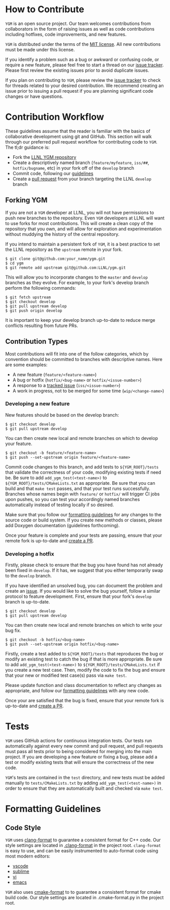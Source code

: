 # How to Contribute

`YGM` is an open source project.
Our team welcomes contributions from collaborators in the form of raising issues
as well as code contributions including hotfixes, code improvements, and new
features.

`YGM` is distributed under the terms of the
[MIT license](https://github.com/LLNL/ygm/blob/master/LICENSE-MIT).
All new contributions must be made under this license.

If you identify a problem such as a bug or awkward or confusing code, or require
a new feature, please feel free to start a thread on our
[issue tracker](https://github.com/LLNL/ygm/issues).
Please first review the existing issues prior to avoid duplicate issues.

If you plan on contributing to `YGM`, please review the
[issue tracker](https://github.com/LLNL/ygm/issues) to check for threads related
to your desired contribution.
We recommend creating an issue prior to issuing a pull request if you are
planning significant code changes or have questions.

# Contribution Workflow

These guidelines assume that the reader is familiar with the basics of
collaborative development using git and GitHub.
This section will walk through our preferred pull request workflow for
contributing code to `YGM`.
The tl;dr guidance is:
- Fork the [LLNL YGM repository](https://github.com/LLNL/ygm)
- Create a descriptively named branch
(`feature/myfeature`, `iss/##`, `hotfix/bugname`, etc) in your fork off of
the `develop` branch
- Commit code, following our [guidelines](#formatting-guidelines)
- Create a [pull request](https://github.com/LLNL/ygm/compare) from your branch
targeting the LLNL `develop` branch

## Forking YGM

If you are not a `YGM` developer at LLNL, you will not have permissions to push
new branches to the repository.
Even `YGM` developers at LLNL will want to use forks for most contributions.
This will create a clean copy of the repository that you own, and will allow for
exploration and experimentation without muddying the history of the central
repository.

If you intend to maintain a persistent fork of `YGM`, it is a best practice to
set the LLNL repository as the `upstream` remote in your fork.
```
$ git clone git@github.com:your_name/ygm.git
$ cd ygm
$ git remote add upstream git@github.com:LLNL/ygm.git
```
This will allow you to incorporate changes to the `master` and `develop`
branches as they evolve.
For example, to your fork's develop branch perform the following commands:
```
$ git fetch upstream
$ git checkout develop
$ git pull upstream develop
$ git push origin develop
```
It is important to keep your develop branch up-to-date to reduce merge conflicts
resulting from future PRs.

## Contribution Types

Most contributions will fit into one of the follow categories, which by
convention should be committed to branches with descriptive names.
Here are some examples:
- A new feature (`feature/<feature-name>`)
- A bug or hotfix (`hotfix/<bug-name>` or `hotfix/<issue-number>`)
- A response to a [tracked issue](https://github.com/LLNL/ygm/issues)
(`iss/<issue-number>`)
- A work in progress, not to be merged for some time (`wip/<change-name>`)

### Developing a new feature

New features should be based on the develop branch:
```
$ git checkout develop
$ git pull upstream develop
```
You can then create new local and remote branches on which to develop your
feature.
```
$ git checkout -b feature/<feature-name>
$ git push --set-upstream origin feature/<feature-name>
```
Commit code changes to this branch, and add tests to `${YGM_ROOT}/tests` that
validate the correctness of your code, modifying existing tests if need be.
Be sure to add `add_ygm_test(<test-name>)` to `${YGM_ROOT}/tests/CMakeLists.txt`
as appropriate.
Be sure that you can build and that `make test` passes, and that your test
runs successfully.
Branches whose names begin with `feature/` or `hotfix/` will trigger CI jobs upon pushes,
so you can test your accordingly named branches automatically instead of testing
locally if so desired.

Make sure that you follow our [formatting guidelines](#formatting-guidelines)
for any changes to the source code or build system.
If you create new methods or classes, please add Doxygen documentation
(guidelines forthcoming).

Once your feature is complete and your tests are passing, ensure that your
remote fork is up-to-date and
[create a PR](https://github.com/LLNL/ygm/compare).

### Developing a hotfix

Firstly, please check to ensure that the bug you have found has not already been
fixed in `develop`.
If it has, we suggest that you either temporarily swap to the `develop` branch.

If you have identified an unsolved bug, you can document the problem and create
an [issue](https://github.com/LLNL/ygm/issues).
If you would like to solve the bug yourself, follow a similar protocol to
feature development.
First, ensure that your fork's `develop` branch is up-to-date.
```
$ git checkout develop
$ git pull upstream develop
```
You can then create new local and remote branches on which to write your bug
fix.
```
$ git checkout -b hotfix/<bug-name>
$ git push --set-upstream origin hotfix/<bug-name>
```

Firstly, create a test added to `${YGM_ROOT}/tests` that reproduces the bug or
modify an existing test to catch the bug if that is more appropriate.
Be sure to add `add_ygm_test(<test-name>)` to `${YGM_ROOT}/tests/CMakeLists.txt`
if you create a new test case.
Then, modify the code to fix the bug and ensure that your new or modified test
case(s) pass via `make test`.

Please update function and class documentation to reflect any changes as
appropriate, and follow our [formatting guidelines](#formatting-guidelines) with
any new code.

Once your are satisfied that the bug is fixed, ensure that your remote fork is
up-to-date and [create a PR](https://github.com/LLNL/ygm/compare).

# Tests

`YGM` uses GitHub actions for continuous integration tests.
Our tests run automatically against every new commit and pull request, and pull
requests must pass all tests prior to being considered for merging into the main
project.
If you are developing a new feature or fixing a bug, please add a test or modify
existing tests that will ensure the correctness of the new code.

`YGM`'s tests are contained in the `test` directory, and new tests must be added
manually to `tests/CMakeLists.txt` by adding `add_ygm_test(<test-name>)` in
order to ensure that they are automatically built and checked via `make test`.

# Formatting Guidelines

## Code Style

`YGM` uses
[clang-format](https://www.kernel.org/doc/html/v4.17/process/clang-format.html)
to guarantee a consistent format for C++ code.
Our style settings are located in
[.clang-format](https://github.com/LLNL/ygm/blob/master/.clang-format) in the
project root.
`clang-format` is easy to use, and can be easily instrumented to auto-format
code using most modern editors:
- [vscode](https://marketplace.visualstudio.com/items?itemName=xaver.clang-format)
- [sublime](https://packagecontrol.io/packages/Clang%20Format)
- [vi](https://github.com/rhysd/vim-clang-format)
- [emacs](https://github.com/sonatard/clang-format)

`YGM` also uses [cmake-format](https://github.com/cheshirekow/cmake_format) to
to guarantee a consistent format for cmake build code.
Our style settings are located in .cmake-format.py in the project root.
